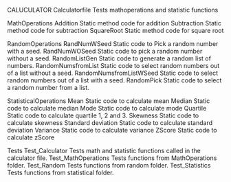 CALUCULATOR
  Calculatorfile
    Tests mathoperations and statistic functions 

MathOperations
  Addition
   Static method code for addition
  Subtraction
   Static method code for subtraction
  SquareRoot
   Static method code for square root

RandomOperations
  RandNumWSeed
   Static code to Pick a random number with a seed.
  RandNumWOSeed
   Static code to pick a random number without a seed.
  RandomListGen
   Static code to  generate a random list of numbers.
  RandomNumsfromList
   Static code to select random numbers out of a list without a seed.
  RandomNumsfromListWSeed
   Static code to select random numbers out of a list with a seed.
  RandomPick
   Static code to select a random number from a list.

StatisticalOperations
  Mean
   Static code to calculate mean
  Median
   Static code to calculate median
  Mode
   Static code to calculate mode
  Quartile
   Static code to calculate quartile 1, 2 and 3.
  Skewness
   Static code to calculate skewness
  Standard deviation
   Static code to calculate standard deviation
  Variance
   Static code to calculate variance
  ZScore
   Static code to calculate zScore 

Tests
  Test_Calculator
   Tests math and statistic functions called in the calculator file.
  Test_MathOperations
   Tests functions from MathOperations folder.
  Test_Random
   Tests functions from random folder.
  Test_Statistics
   Tests functions from statistical folder. 

